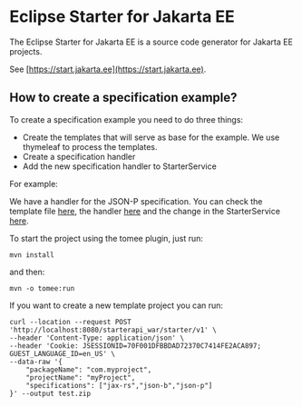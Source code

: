 # Eclipse Starter for Jakarta EE

The Eclipse Starter for Jakarta EE is a source code generator for Jakarta EE projects.

See [https://start.jakarta.ee](https://start.jakarta.ee).

## How to create a specification example?

To create a specification example you need to do three things:

- Create the templates that will serve as base for the example. We use thymeleaf to process the templates.
- Create a specification handler
- Add the new specification handler to StarterService

For example: 

We have a handler for the JSON-P specification. You can check the template file [here](https://github.com/eclipse-ee4j/starter/tree/master/starter-core/src/main/resources/json-p), the handler [here](https://github.com/eclipse-ee4j/starter/blob/master/starter-core/src/main/java/org/eclipse/starter/core/specification/handler/JSONPHandler.java) and the change in the StarterService [here](https://github.com/eclipse-ee4j/starter/blob/27f0c45cf6cc10327df0a0a606e6f7253e874029/starter-core/src/main/java/org/eclipse/starter/core/service/StarterService.java#L37).

To start the project using the tomee plugin, just run:

`mvn install`

and then:

`mvn -o tomee:run`

If you want to create a new template project you can run:

```
curl --location --request POST 'http://localhost:8080/starterapi_war/starter/v1' \
--header 'Content-Type: application/json' \
--header 'Cookie: JSESSIONID=70F001DFBBDAD72370C7414FE2ACA897; GUEST_LANGUAGE_ID=en_US' \
--data-raw '{
    "packageName": "com.myproject",
    "projectName": "myProject",
    "specifications": ["jax-rs","json-b","json-p"]
}' --output test.zip
```

